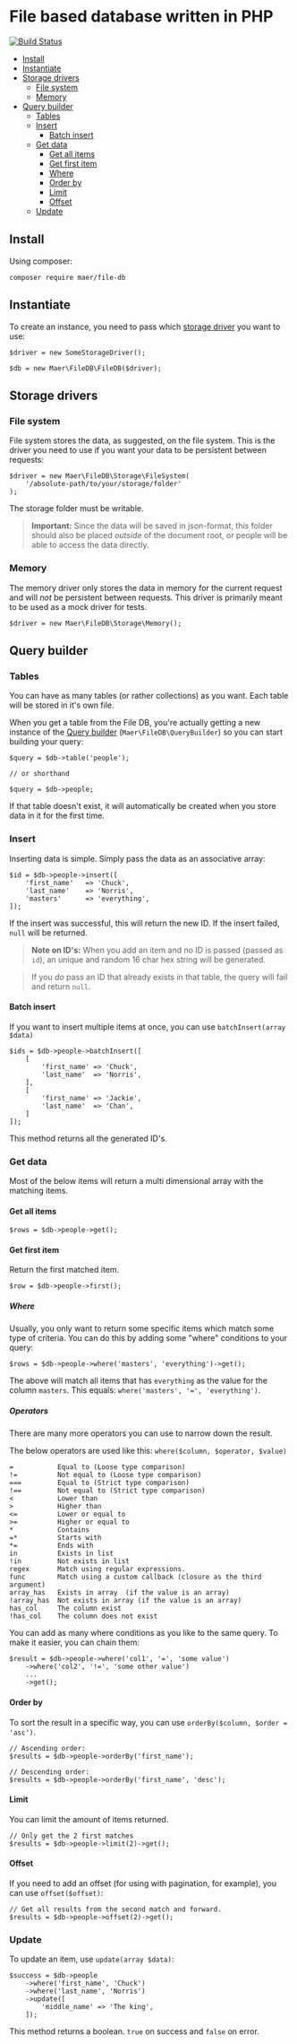 # File based database written in PHP

[![Build Status](https://api.travis-ci.org/magnus-eriksson/file-db.svg?branch=master)](https://travis-ci.org/magnus-eriksson/file-db)

* [Install](#install)
* [Instantiate](#instantiate)
* [Storage drivers](#storage-drivers)
    * [File system](#file-system)
    * [Memory](#memory)
* [Query builder](#query-builder)
    * [Tables](#tables)
    * [Insert](#insert)
        * [Batch insert](#batch-insert)
    * [Get data](#get-data)
        * [Get all items](#get-all-items)
        * [Get first item](#get-first-item)
        * [Where](#where)
        * [Order by](#order-by)
        * [Limit](#limit)
        * [Offset](#offset)
    * [Update](#update)


## Install

Using composer:

    composer require maer/file-db

## Instantiate

To create an instance, you need to pass which [storage driver](#storage-drivers) you want to use:

    $driver = new SomeStorageDriver();

    $db = new Maer\FileDB\FileDB($driver);


## Storage drivers


### File system

File system stores the data, as suggested, on the file system. This is the driver you need to use if you want your data to be persistent between requests:

    $driver = new Maer\FileDB\Storage\FileSystem(
        '/absolute-path/to/your/storage/folder'
    );

The storage folder must be writable.

>**Important:** Since the data will be saved in json-format, this folder should also be placed _outside_ of the document root, or people will be able to access the data directly.

### Memory

The memory driver only stores the data in memory for the current request and will _not_ be persistent between requests. This driver is primarily meant to be used as a mock driver for tests.

    $driver = new Maer\FileDB\Storage\Memory();

## Query builder

### Tables

You can have as many tables (or rather collections) as you want. Each table will be stored in it's own file.

When you get a table from the File DB, you're actually getting a new instance of the [Query builder](#query-builder) (`Maer\FileDB\QueryBuilder`) so you can start building your query:

    $query = $db->table('people');

    // or shorthand

    $query = $db->people;

If that table doesn't exist, it will automatically be created when you store data in it for the first time.

### Insert

Inserting data is simple. Simply pass the data as an associative array:

    $id = $db->people->insert([
        'first_name'   => 'Chuck',
        'last_name'    => 'Norris',
        'masters'      => 'everything',
    ]);

If the insert was successful, this will return the new ID. If the insert failed, `null` will be returned.

> **Note on ID's:** When you add an item and no ID is passed (passed as `id`), an unique and random 16 char hex string will be generated.

> If you _do_ pass an ID that already exists in that table, the query will fail and return `null`.

#### Batch insert

If you want to insert multiple items at once, you can use `batchInsert(array $data)`

    $ids = $db->people->batchInsert([
        [
            'first_name' => 'Chuck',
            'last_name'  => 'Norris',
        ],
        [
            'first_name' => 'Jackie',
            'last_name'  => 'Chan',
        ]
    ]);

This method returns all the generated ID's.

### Get data

Most of the below items will return a multi dimensional array with the matching items.

#### Get all items

    $rows = $db->people->get();

#### Get first item

Return the first matched item.

    $row = $db->people->first();

##### Where


Usually, you only want to return some specific items which match some type of criteria. You can do this by adding some "where" conditions to your query:

    $rows = $db->people->where('masters', 'everything')->get();

The above will match all items that has `everything` as the value for the column `masters`. This equals: `where('masters', '=', 'everything')`.

##### Operators
There are many more operators you can use to narrow down the result.

The below operators are used like this: `where($column, $operator, $value)`


    =           Equal to (Loose type comparison)
    !=          Not equal to (Loose type comparison)
    ===         Equal to (Strict type comparison)
    !==         Not equal to (Strict type comparison)
    <           Lower than
    >           Higher than
    <=          Lower or equal to
    >=          Higher or equal to
    *           Contains
    =*          Starts with
    *=          Ends with
    in          Exists in list
    !in         Not exists in list
    regex       Match using regular expressions.
    func        Match using a custom callback (closure as the third argument)
    array_has   Exists in array  (if the value is an array)
    !array_has  Not exists in array (if the value is an array)
    has_col     The column exist
    !has_col    The column does not exist

You can add as many where conditions as you like to the same query. To make it easier, you can chain them:

    $result = $db->people->where('col1', '=', 'some value')
        ->where('col2', '!=', 'some other value')
        ...
        ->get();

#### Order by

To sort the result in a specific way, you can use `orderBy($column, $order = 'asc')`.

    // Ascending order:
    $results = $db->people->orderBy('first_name');

    // Descending order:
    $results = $db->people->orderBy('first_name', 'desc');

#### Limit

You can limit the amount of items returned.

    // Only get the 2 first matches
    $results = $db->people->limit(2)->get();

#### Offset

If you need to add an offset (for using with pagination, for example), you can use `offset($offset)`:

    // Get all results from the second match and forward.
    $results = $db->people->offset(2)->get();

### Update

To update an item, use `update(array $data)`:

    $success = $db->people
        ->where('first_name', 'Chuck')
        ->where('last_name', 'Norris')
        ->update([
            'middle_name' => 'The king',
        ]);

This method returns a boolean. `true` on success and `false` on error.
